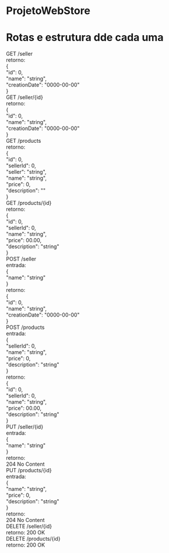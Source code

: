 # ProjetoWebStore

# Rotas e estrutura dde cada uma
GET /seller <br>
retorno: <br>
{ <br>
	"id": 0, <br>
	"name": "string", <br>
	"creationDate": "0000-00-00" <br>
}<br>
GET /seller/{id}<br>
retorno: <br>
{ <br>
	"id": 0, <br>
	"name": "string", <br>
	"creationDate": "0000-00-00" <br>
} <br>
GET /products <br>
retorno: <br>
{ <br>
	"id": 0, <br>
	"sellerId": 0, <br>
	"seller": "string", <br>
	"name": "string", <br>
	"price": 0, <br>
	"description": "" <br>
} <br>
GET /products/{id} <br>
retorno: <br>
{ <br>
	"id": 0, <br>
	"sellerId": 0, <br>
	"name": "string", <br>
	"price": 00.00, <br>
	"description": "string" <br>
} <br>
POST /seller <br>
entrada: <br>
{ <br>
  "name": "string" <br>
} <br>
retorno: <br>
{ <br>
	"id": 0, <br>
	"name": "string", <br>
	"creationDate": "0000-00-00" <br>
} <br>
POST /products <br>
entrada: <br>
{ <br>
  "sellerId": 0, <br>
  "name": "string", <br>
  "price": 0, <br>
  "description": "string" <br>
} <br>
retorno: <br>
{ <br>
	"id": 0, <br>
	"sellerId": 0, <br>
	"name": "string", <br>
	"price": 00.00, <br>
	"description": "string" <br>
} <br>
PUT /seller/{id} <br>
entrada: <br>
{ <br>
  "name": "string" <br>
} <br>
retorno: <br>
204 No Content <br>
PUT /products/{id} <br>
entrada: <br>
{ <br>
  "name": "string", <br>
  "price": 0, <br>
  "description": "string" <br>
} <br>
retorno: <br>
204 No Content <br>
DELETE /seller/{id} <br>
retorno: 200 OK <br>
DELETE /products/{id} <br>
retorno: 200 OK <br>
